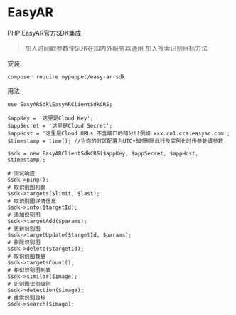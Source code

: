 # EasyAR
PHP EasyAR官方SDK集成

>加入时间戳参数使SDK在国内外服务器通用
>加入搜索识别目标方法

安装:

`composer require mypuppet/easy-ar-sdk`

用法:

```
use EasyARSdk\EasyARClientSdkCRS;

$appKey = '这里是Cloud Key';
$appSecret = '这里是Cloud Secret';
$appHost = '这里是Cloud URLs 不含端口的部分!!例如 xxx.cn1.crs.easyar.com';
$timestamp = time(); //当你的时区配置为UTC+8时删除此行及实例化时传参处该参数

$sdk = new EasyARClientSdkCRS($appKey, $appSecret, $appHost, $timestamp);

# 测试响应
$sdk->ping();
# 取识别图列表
$sdk->targets($limit, $last);
# 取识别图详情信息
$sdk->info($targetId);
# 添加识别图
$sdk->targetAdd($params);
# 更新识别图
$sdk->targetUpdate($targetId, $params);
# 删除识别图
$sdk->delete($targetId);
# 取识别图数量
$sdk->targetsCount();
# 相似识别图列表
$sdk->similar($image);
# 识别图识别级别
$sdk->detection($image);
# 搜索识别目标
$sdk->search($image);
```
